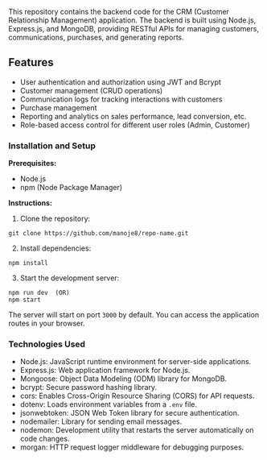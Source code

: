 This repository contains the backend code for the CRM (Customer Relationship Management) application. The backend is built using Node.js, Express.js, and MongoDB, providing RESTful APIs for managing customers, communications, purchases, and generating reports.

## Features

- User authentication and authorization using JWT and Bcrypt
- Customer management (CRUD operations)
- Communication logs for tracking interactions with customers
- Purchase management
- Reporting and analytics on sales performance, lead conversion, etc.
- Role-based access control for different user roles (Admin, Customer)

### Installation and Setup

**Prerequisites:**

- Node.js
- npm (Node Package Manager)

**Instructions:**

1. Clone the repository:

```
git clone https://github.com/manoje8/repo-name.git
```

2. Install dependencies:

```
npm install
```

3. Start the development server:

```
npm run dev  (OR)
npm start
```

The server will start on port `3000` by default. You can access the application routes in your browser.

### Technologies Used

- Node.js: JavaScript runtime environment for server-side applications.
- Express.js: Web application framework for Node.js.
- Mongoose: Object Data Modeling (ODM) library for MongoDB.
- bcrypt: Secure password hashing library.
- cors: Enables Cross-Origin Resource Sharing (CORS) for API requests.
- dotenv: Loads environment variables from a `.env` file.
- jsonwebtoken: JSON Web Token library for secure authentication.
- nodemailer: Library for sending email messages.
- nodemon: Development utility that restarts the server automatically on code changes.
- morgan: HTTP request logger middleware for debugging purposes.